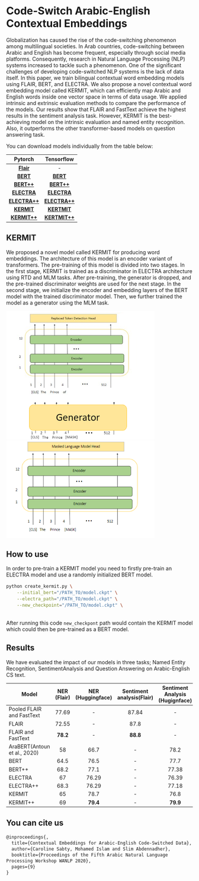 # Code-Switch Arabic-English Contextual Embeddings
  Globalization has caused the rise of the code-switching phenomenon among multilingual societies. In Arab countries, code-switching between Arabic and English has become frequent, especially through social media platforms. Consequently, research in Natural Language Processing (NLP) systems increased to tackle such a phenomenon. One of the significant challenges of developing code-switched NLP systems is the lack of data itself. In this paper, we train bilingual contextual word embedding models using FLAIR, BERT, and ELECTRA.
  We also propose a novel contextual word embedding model called KERMIT, which can efficiently map Arabic and English words inside one vector space in terms of data usage. We applied intrinsic and extrinsic evaluation methods to compare the performance of the models. Our results show that FLAIR and FastText achieve the highest results in the sentiment analysis task. However, KERMIT is the best-achieving model on the intrinsic evaluation and named entity recognition. Also, it outperforms the other transformer-based models on question answering task.

You can download models individually from the table below:

|Pytorch|Tensorflow|
|:---:|:---:|
|[**Flair**][flair]|-|
|[**BERT**][BERT]|[**BERT**][BERT_tf]|
|[**BERT++**][BERT++]|[**BERT++**][BERT_tf_++]|
|[**ELECTRA**][ELECTRA]|[**ELECTRA**][ELECTRA_tf]|
|[**ELECTRA++**][ELECTRA++]|[**ELECTRA++**][ELECTRA_tf_++]|
|[**KERMIT**][KERMIT]|[**KERTMIT**][KERMIT_tf]|
|[**KERMIT++**][KERMIT++]|[**KERTMIT++**][KERMIT_tf_++]|






 
[flair]: https://drive.google.com/drive/folders/1-ORpdwtqGvCWq2SgO9NSbr3_RBHk1VBZ?usp=sharing 
[BERT]: https://drive.google.com/drive/folders/114LStAAM2qWvq01CYSU4b5hD8Q_U306S?usp=sharing
[BERT_tf]: https://drive.google.com/drive/folders/10ZMFOxNfOenYU2fUX5ZNy1CGKRRD6U85?usp=sharing
[BERT++]: https://drive.google.com/drive/folders/1LtkagKM18FLLVF8TkNwTABOKv8s3uJtV?usp=sharing
[BERT_tf_++]: https://drive.google.com/drive/folders/1jiEEyW0zoowtbfSPXh10c7Seqk2vpgqI?usp=sharing
[ELECTRA]: https://drive.google.com/drive/folders/1-D6PCryUoQQc_Zf5PlZpZgiuhS4tR-rT?usp=sharing
[ELECTRA_tf]: https://drive.google.com/drive/folders/1-V9Dw5k4tdmVZAEbPVnL8PdYX0OhXOEq?usp=sharing
[ELECTRA++]: https://drive.google.com/drive/folders/1-U8B5oBtZzVmjyuDkss72lkEMJE8hQL2?usp=sharing
[ELECTRA_tf_++]: https://drive.google.com/drive/folders/1--wrqh9xKcnPb-MujeF4-aQI3_PpyP_3?usp=sharing
[KERMIT]: https://drive.google.com/drive/folders/1_gL0C7O8sEimLo82CComOYSlBh1aycIt?usp=sharing
[KERMIT_tf]: https://drive.google.com/drive/folders/1-9VscQEIwZzOmC5C2EggHnjaelkFbqfj?usp=sharing
[KERMIT++]: https://drive.google.com/drive/folders/1-Wdy16mK1sNYeVmM2SUh9aBLkoH9bnzZ?usp=sharing
[KERMIT_tf_++]: https://drive.google.com/drive/folders/1-4KAldz-Mz5fvU8u5TrjvQBG_4UDCURo?usp=sharing

## KERMIT
We proposed a novel model called KERMIT for producing word embeddings. The architecture of this model is an encoder variant of transformers. The pre-training of this model is divided into two stages. In the first stage, KERMIT is trained as a discriminator in ELECTRA architecture using RTD and MLM tasks. After pre-training, the generator is dropped, and the pre-trained discriminator weights are used for the next stage. In the second stage, we initialize the encoder and embedding layers of the BERT model with the trained discriminator model. Then, we further trained the model as a generator using the MLM task.
<p float="left">
<img src="KERMIT_L_fig.PNG" width=400 /> <img src="KERMIT_R_fig.PNG" width=400 />  
  </p>
  

## How to use
In order to pre-train a KERMIT model you need to firstly pre-train an ELECTRA model and use a randomly initialized BERT model. 
```bash
python create_kermit.py \
    --initial_bert="/PATH_TO/model.ckpt" \
    --electra_path="/PATH_TO/model.ckpt" \
    --new_checkpoint="/PATH_TO/model.ckpt" \
    
```
After running this code ```new_checkpont``` path would contain the KERMIT model which could then be pre-trained as a BERT model.
## Results
We have evaluated the impact of our models in three tasks; Named Entity Recognition, SentimentAnalysis and Question Answering on Arabic-English CS text.


|Model|NER (Flair)|NER (Huggingface)|Sentiment analysis(Flair)|Sentiment Analysis (Hugignface)|Question answering|
|-------------|:---:|:---:|:---:|:---:|:---:|
|Pooled FLAIR and FastText|77.69|-|87.84|-|-|
|FLAIR|72.55|-|87.8|-|-|
|FLAIR  and FastText|**78.2**|-|**88.8**|-|-|
|AraBERT(Antoun et al., 2020)|58|66.7|-|78.2|30|
|BERT|64.5|76.5|-|77.7|37.8|
|BERT++|68.2|77.1|-|77.38|38.12|
|ELECTRA|67|76.29|-|76.39|34.1|
|ELECTRA++|68.3|76.29|-|77.18|37.2|
|KERMIT|65|78.7|-|76.8|32.8|
|KERMIT++|69|**79.4**|-|**79.9**|**39.9**|


## You can cite us
```
@inproceedings{,
  title={Contextual Embeddings for Arabic-English Code-Switched Data},
  author={Caroline Sabty, Mohamed Islam and Slim Abdennadher},
  booktitle={Proceedings of the Fifth Arabic Natural Language Processing Workshop WANLP 2020},
  pages={9}
}
```

